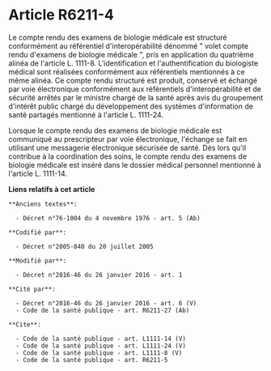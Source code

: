 # Article R6211-4

Le compte rendu des examens de biologie médicale est structuré conformément au référentiel d'interopérabilité dénommé " volet
compte rendu d'examens de biologie médicale ", pris en application du quatrième alinéa de l'article L. 1111-8.
L'identification et l'authentification du biologiste médical sont réalisées conformément aux référentiels mentionnés à ce
même alinéa. Ce compte rendu structuré est produit, conservé et échangé par voie électronique conformément aux référentiels
d'interopérabilité et de sécurité arrêtés par le ministre chargé de la santé après avis du groupement d'intérêt public chargé
du développement des systèmes d'information de santé partagés mentionné à l'article L. 1111-24. 

Lorsque le compte rendu des examens de biologie médicale est communiqué au prescripteur par voie électronique, l'échange se
fait en utilisant une messagerie électronique sécurisée de santé. Dès lors qu'il contribue à la coordination des soins, le
compte rendu des examens de biologie médicale est inséré dans le dossier médical personnel mentionné à l'article L. 1111-14.

**Liens relatifs à cet article**

	**Anciens textes**:

	  - Décret n°76-1004 du 4 novembre 1976 - art. 5 (Ab)

	**Codifié par**:

	  - Décret n°2005-840 du 20 juillet 2005

	**Modifié par**:

	  - Décret n°2016-46 du 26 janvier 2016 - art. 1

	**Cité par**:

	  - Décret n°2016-46 du 26 janvier 2016 - art. 6 (V)
	  - Code de la santé publique - art. R6211-27 (Ab)

	**Cite**:

	  - Code de la santé publique - art. L1111-14 (V)
	  - Code de la santé publique - art. L1111-24 (V)
	  - Code de la santé publique - art. L1111-8 (V)
	  - Code de la santé publique - art. R6211-5
